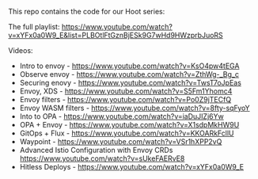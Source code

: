 This repo contains the code for our Hoot series:

The full playlist:
https://www.youtube.com/watch?v=xYFx0a0W9_E&list=PLBOtlFtGznBjESk9G7wHd9HWzprbJuoRS

Videos:
- Intro to envoy - https://www.youtube.com/watch?v=KsO4pw4tEGA
- Observe envoy - https://www.youtube.com/watch?v=ZthWg-_Bg_c
- Securing enovy - https://www.youtube.com/watch?v=TwsT7oJpEas
- Envoy, XDS - https://www.youtube.com/watch?v=S5Fm1Yhomc4
- Envoy filters - https://www.youtube.com/watch?v=Po0Z9jTECfQ
- Envoy WASM filters - https://www.youtube.com/watch?v=8fty-sqFyoY
- Into to OPA - https://www.youtube.com/watch?v=iaDuJIZj6Yw
- OPA + Envoy - https://www.youtube.com/watch?v=X1sdpMkHW9U
- GitOps + Flux - https://www.youtube.com/watch?v=KKOARkFcllU
- Waypoint - https://www.youtube.com/watch?v=VSr1hXPP2vQ
- Advanced Istio Configuration with Envoy CRDs https://www.youtube.com/watch?v=sUkeFAERvE8
- Hitless Deploys - https://www.youtube.com/watch?v=xYFx0a0W9_E